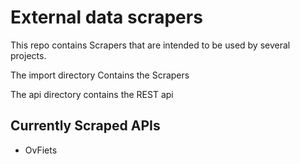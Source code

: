 # External data scrapers

This repo contains Scrapers that are intended to be used by several projects.

The import directory Contains the Scrapers

The api directory contains the REST api 

## Currently Scraped APIs

- OvFiets


